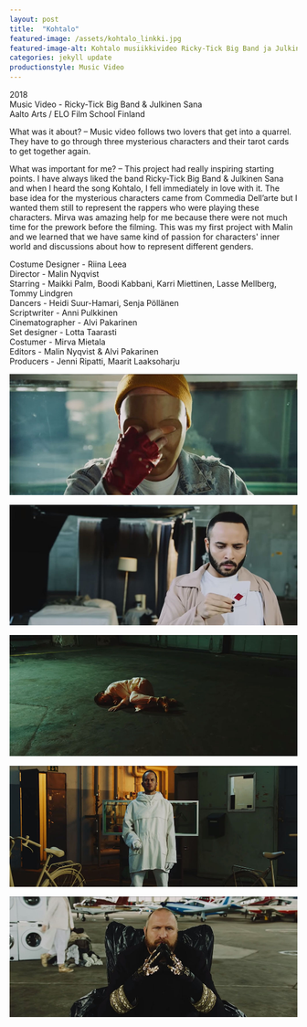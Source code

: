 ```yaml
---
layout: post
title:  "Kohtalo"
featured-image: /assets/kohtalo_linkki.jpg
featured-image-alt: Kohtalo musiikkivideo Ricky-Tick Big Band ja Julkinen Sana
categories: jekyll update
productionstyle: Music Video
---
```

  2018  
  Music Video - Ricky-Tick Big Band & Julkinen Sana  
  Aalto Arts / ELO Film School Finland  

  What was it about? – Music video follows two lovers that get into a quarrel. They have to go through three mysterious characters and their tarot cards to get together again.
  
  What was important for me? – This project had really inspiring starting points. I have always liked the band Ricky-Tick Big Band & Julkinen Sana and when I heard the song Kohtalo, I fell immediately in love with it. The base idea for the mysterious characters came from Commedia Dell’arte but I wanted them still to represent the rappers who were playing these characters. Mirva was amazing help for me because there were not much time for the prework before the filming. This was my first project with Malin and we learned that we have same kind of passion for characters' inner world and discussions about how to represent different genders.

  Costume Designer - Riina Leea  
  Director - Malin Nyqvist  
  Starring - Maikki Palm, Boodi Kabbani, Karri Miettinen, Lasse Mellberg, Tommy Lindgren  
  Dancers - Heidi Suur-Hamari, Senja Pöllänen  
  Scriptwriter - Anni Pulkkinen  
  Cinematographer - Alvi Pakarinen  
  Set designer - Lotta Taarasti  
  Costumer - Mirva Mietala  
  Editors - Malin Nyqvist & Alvi Pakarinen  
  Producers - Jenni Ripatti, Maarit Laaksoharju  


![alt text](/assets/projects/kohtalo1.jpg)

![alt text](/assets/projects/kohtalo2.jpg)

![alt text](/assets/projects/kohtalo3.jpg)

![alt text](/assets/projects/kohtalo4.jpg)

![alt text](/assets/projects/kohtalo5.jpg)